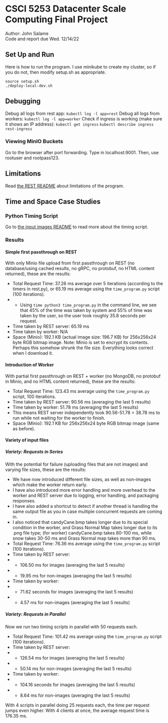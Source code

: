 # CSCI 5253 Datacenter Scale Computing Final Project
Author: John Salame  
Code and report due Wed. 12/14/22

## Set Up and Run
Here is how to run the program. I use minikube to create my cluster, so if you do not, then modify setup.sh as appropriate.
```
source setup.sh
./deploy-local-dev.sh
```

## Debugging
Debug all logs from rest app:
`kubectl log -l app=rest`
Debug all logs from workers:
`kubectl log -l app=worker`
Check if ingress is working (make sure it shows an IP address):
`kubectl get ingress`
`kubectl describe ingress rest-ingress`
### Viewing MinIO Buckets
Go to the browser after port forwarding. Type in localhost:9001. Then, use rootuser and rootpass123.

## Limitations
Read [the REST README](./rest/README.md) about limitations of the program.

## Time and Space Case Studies
### Python Timing Script
Go to [the input images README](./input_images/README.md) to read more about the timing script.


### Results
#### Simple first passthrough on REST
With only Minio file upload from first passthrough on REST (no database/using cached results, no gRPC, no protobuf, no HTML content returned), these are the results:

*  Total Request Time: 37.26 ms average over 5 iterations (according to the timers in rest.py), or 65.19 ms average using the `time_program.py` script (100 iterations).
* * Using `time python3 time_program.py` in the command line, we see that 45% of the time was taken by system and 55% of time was taken by the user, so the user took roughly 35.8 seconds per request.
* Time taken by REST server: 65.19 ms
* Time taken by worker: N/A
* Space (Minio): 192.1 KB (actual image size: 196.7 KB) for 256x256x24 byte RGB bitmap image.
Note: Minio is set to encrypt its contents. Perhaps this somehow shrunk the file size. Everything looks correct when I download it.

#### Introduction of Worker
With partial first passthrough on REST + worker (no MongoDB, no protobuf in Minio, and no HTML content returned), these are the results:

* Total Request Time: 123.43 ms average using the `time_program.py` script, 100 iterations.
* Time taken by REST server: 90.56 ms (averaging the last 5 results)
* Time taken by worker: 51.78 ms (averaging the last 5 results)
* This means REST server independently took 90.56-51.78 = 38.78 ms to run while not waiting for the worker to finish.
* Space (Minio): 192.1 KB for 256x256x24 byte RGB bitmap image (same as before).

#### Variety of input files
##### Variety: Requests in Series
With the potential for failure (uploading files that are not images) and varying file sizes, these are the results:

* We have now introduced different file sizes, as well as non-images which make the worker return early.
* I have also introduced more error handling and more overhead to the worker and REST server due to logging, error handling, and packaging responses.
* I have also added a shortcut to detect if another thread is handling the same output file as you in case multiple concurrent requests are coming in.
* I also noticed that candyCane.bmp takes longer due to its special condition in the worker, and Grass Normal Map takes longer due to its .png file type; (for worker) candyCane.bmp takes 80-100 ms, while snow takes 30-50 ms and Grass Normal map takes more than 90 ms.
* Total Request Time: 76.36 ms average using the `time_program.py` script (100 iterations).
* Time taken by REST server: 
* * 106.50 ms for images (averaging the last 5 results)
* * 19.95 ms for non-images (averaging the last 5 results)
* Time taken by worker:
* * 71.62 seconds for images (averaging the last 5 results)
* * 4.57 ms for non-images (averaging the last 5 results)

##### Variety: Requests in Parallel
Now we run two timing scripts in parallel with 50 requests each.

* Total Request Time: 101.42 ms average using the `time_program.py` script (100 iterations).
* Time taken by REST server: 
* * 126.54 ms for images (averaging the last 5 results)
* * 50.14 ms for non-images (averaging the last 5 results)
* Time taken by worker:
* * 104.16 seconds for images (averaging the last 5 results)
* * 8.64 ms for non-images (averaging the last 5 results)

With 4 scripts in parallel doing 25 requests each, the time per request jumps even higher. With 4 clients at once, the average request time is 176.35 ms.

